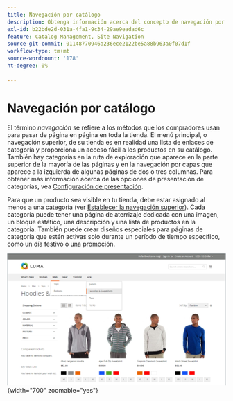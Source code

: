 ```yaml
---
title: Navegación por catálogo
description: Obtenga información acerca del concepto de navegación por catálogos en una tienda web.
exl-id: b22bde2d-031a-4fa1-9c34-29ae9eadad6c
feature: Catalog Management, Site Navigation
source-git-commit: 01148770946a236ece2122be5a88b963a0f07d1f
workflow-type: tm+mt
source-wordcount: '178'
ht-degree: 0%

---
```


# Navegación por catálogo

El término _navegación_ se refiere a los métodos que los compradores usan para pasar de página en página en toda la tienda. El menú principal, o navegación superior, de su tienda es en realidad una lista de enlaces de categoría y proporciona un acceso fácil a los productos en su catálogo. También hay categorías en la ruta de exploración que aparece en la parte superior de la mayoría de las páginas y en la navegación por capas que aparece a la izquierda de algunas páginas de dos o tres columnas. Para obtener más información acerca de las opciones de presentación de categorías, vea [Configuración de presentación](categories-display-settings.md).

Para que un producto sea visible en tu tienda, debe estar asignado al menos a una categoría (ver [Establecer la navegación superior](navigation-top.md)). Cada categoría puede tener una página de aterrizaje dedicada con una imagen, un bloque estático, una descripción y una lista de productos en la categoría. También puede crear diseños especiales para páginas de categoría que estén activas solo durante un período de tiempo específico, como un día festivo o una promoción.

![Navegación por el catálogo en la tienda](./assets/storefront-menu-levels.png){width="700" zoomable="yes"}
